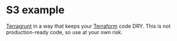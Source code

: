 # S3 example

[Terragrunt](https://github.com/gruntwork-io/terragrunt) in a way that keeps your [Terraform](https://www.terraform.io)
code DRY. This is not production-ready code, so use at your own risk.
